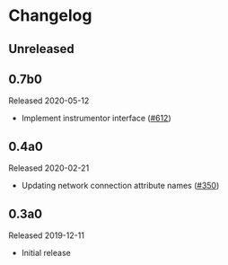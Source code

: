 # Changelog

## Unreleased

## 0.7b0

Released 2020-05-12

- Implement instrumentor interface ([#612](https://github.com/open-telemetry/opentelemetry-python/pull/612))

## 0.4a0

Released 2020-02-21

- Updating network connection attribute names
  ([#350](https://github.com/open-telemetry/opentelemetry-python/pull/350))

## 0.3a0

Released 2019-12-11

- Initial release
